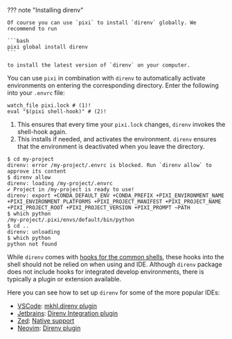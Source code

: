 
??? note "Installing direnv"

    Of course you can use `pixi` to install `direnv` globally. We recommend to run

    ```bash
    pixi global install direnv
    ```

    to install the latest version of `direnv` on your computer.

You can use `pixi` in combination with `direnv` to automatically activate environments on entering the corresponding directory.
Enter the following into your `.envrc` file:

```shell title=".envrc"
watch_file pixi.lock # (1)!
eval "$(pixi shell-hook)" # (2)!
```

1. This ensures that every time your `pixi.lock` changes, `direnv` invokes the shell-hook again.
2. This installs if needed, and activates the environment. `direnv` ensures that the environment is deactivated when you leave the directory.

```shell
$ cd my-project
direnv: error /my-project/.envrc is blocked. Run `direnv allow` to approve its content
$ direnv allow
direnv: loading /my-project/.envrc
✔ Project in /my-project is ready to use!
direnv: export +CONDA_DEFAULT_ENV +CONDA_PREFIX +PIXI_ENVIRONMENT_NAME +PIXI_ENVIRONMENT_PLATFORMS +PIXI_PROJECT_MANIFEST +PIXI_PROJECT_NAME +PIXI_PROJECT_ROOT +PIXI_PROJECT_VERSION +PIXI_PROMPT ~PATH
$ which python
/my-project/.pixi/envs/default/bin/python
$ cd ..
direnv: unloading
$ which python
python not found
```

While `direnv` comes with [hooks for the common shells](https://direnv.net/docs/hook.html), 
these hooks into the shell should not be relied on when using and IDE.
Although `direnv` package does not include hooks for integrated develop environments,
there is typically a plugin or extension available.

Here you can see how to set up `direnv` for some of the more popular IDEs:
- [VSCode](../editor/vscode.md): [mkhl.direnv plugin](https://marketplace.visualstudio.com/items?itemName=mkhl.direnv)
- [Jetbrains](../editor/jetbrains.md): [Direnv Integration plugin](https://plugins.jetbrains.com/plugin/15285-direnv-integration)
- [Zed](../editor/zed.md): [Native support](https://zed.dev/docs/configuring-zed#direnv-integration)
- [Neovim](../editor/neovim.md): [Direnv plugin](https://github.com/direnv/direnv.vim/blob/master/README.md)

